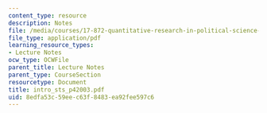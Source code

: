 ```yaml
---
content_type: resource
description: Notes
file: /media/courses/17-872-quantitative-research-in-political-science-and-public-policy-spring-2004/8edfa53c59eec63f8483ea92fee597c6_intro_sts_p42003.pdf
file_type: application/pdf
learning_resource_types:
- Lecture Notes
ocw_type: OCWFile
parent_title: Lecture Notes
parent_type: CourseSection
resourcetype: Document
title: intro_sts_p42003.pdf
uid: 8edfa53c-59ee-c63f-8483-ea92fee597c6
---
```

